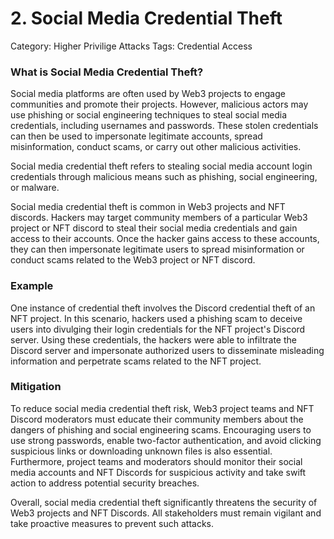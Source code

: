 # 2. Social Media Credential Theft

Category: Higher Privilige Attacks
Tags: Credential Access

### What is Social Media Credential Theft?

Social media platforms are often used by Web3 projects to engage communities and promote their projects. However, malicious actors may use phishing or social engineering techniques to steal social media credentials, including usernames and passwords. These stolen credentials can then be used to impersonate legitimate accounts, spread misinformation, conduct scams, or carry out other malicious activities.

Social media credential theft refers to stealing social media account login credentials through malicious means such as phishing, social engineering, or malware.

Social media credential theft is common in Web3 projects and NFT discords. Hackers may target community members of a particular Web3 project or NFT discord to steal their social media credentials and gain access to their accounts. Once the hacker gains access to these accounts, they can then impersonate legitimate users to spread misinformation or conduct scams related to the Web3 project or NFT discord.

### Example

One instance of credential theft involves the Discord credential theft of an NFT project. In this scenario, hackers used a phishing scam to deceive users into divulging their login credentials for the NFT project's Discord server. Using these credentials, the hackers were able to infiltrate the Discord server and impersonate authorized users to disseminate misleading information and perpetrate scams related to the NFT project.

### Mitigation

To reduce social media credential theft risk, Web3 project teams and NFT Discord moderators must educate their community members about the dangers of phishing and social engineering scams. Encouraging users to use strong passwords, enable two-factor authentication, and avoid clicking suspicious links or downloading unknown files is also essential. Furthermore, project teams and moderators should monitor their social media accounts and NFT Discords for suspicious activity and take swift action to address potential security breaches.

Overall, social media credential theft significantly threatens the security of Web3 projects and NFT Discords. All stakeholders must remain vigilant and take proactive measures to prevent such attacks.